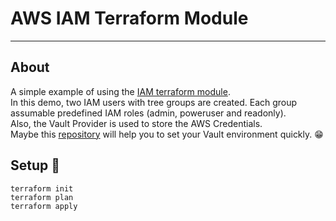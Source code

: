 # AWS IAM Terraform Module

---

## About

A simple example of using the [IAM terraform module](https://registry.terraform.io/modules/terraform-aws-modules/iam/aws/latest/). \
In this demo, two IAM users with tree groups are created. Each group assumable predefined IAM roles (admin, poweruser and readonly).\
Also, the Vault Provider is used to store the AWS Credentials. \
Maybe this [repository](https://github.com/GuhAlex/kind-vault) will help you to set your Vault environment quickly. :grin:

## Setup :wrench:
```
terraform init
terraform plan
terraform apply
```
